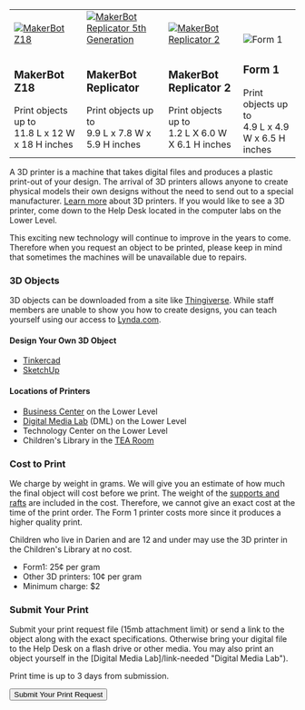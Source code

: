 
<div class="table-responsive">
  <table class="table">
   <tbody>
   	<tr>
   		<td style="vertical-align:bottom">
   			<a href="http://store.makerbot.com/replicator-z18"><img class="img-responsive" alt="MakerBot Z18" title="MakerBot Z18 Credit: MakerBot®" src="/uploads/equipment/makerbot_z18.gif" /></a>
   		</td>
   		<td style="vertical-align:bottom">
   			<a href="http://store.makerbot.com/replicator"><img class="img-responsive" alt="MakerBot Replicator 5th Generation" title="MakerBot Replicator 5th Generation Credit: MakerBot®" src="/uploads/equipment/makerbot_replicator.gif" /></a>
   		</td>
   		<td style="vertical-align:bottom">
   			<a href="https://store.makerbot.com/replicator2.html"><img class="img-responsive" alt="MakerBot Replicator 2" src="/uploads/equipment/makerbot_replicator_2.gif" /></a>
   		</td>
   		<td style="vertical-align:bottom">
   			<img class="img-responsive" src="/uploads/equipment/form_1.gif" alt="Form 1" title="Form 1"/>
   		</td>
   	</tr>
   	<tr>
   		<td>
	   		<h3>MakerBot Z18</h3>
			Print objects up to
			<br />
			11.8 L x 12 W x 18 H inches
			</td>
   		<td>
	   		<h3>MakerBot Replicator</h3>
			Print objects up to
			<br /> 
			9.9 L x 7.8 W x 5.9 H inches
		</td>
		<td>
	   		<h3>MakerBot Replicator 2</h3>
			Print objects up to
			<br /> 
			1.2 L X 6.0 W X 6.1 H inches
		</td>
		<td>
	   		<h3>Form 1</h3>
			Print objects up to
			<br /> 
                        4.9 L x 4.9 W x 6.5 H inches
		</td>
   	</tr>
   </tbody>
  </table>
</div>

<div class="margin-bottom-20"></div>

A 3D printer is a machine that takes digital files and produces a plastic print-out of your design. The arrival of 3D printers allows anyone to create physical models their own designs without the need to send out to a special manufacturer. [Learn more](http://www.3dprinter.net/reference/what-is-3d-printing "Learn more about 3D Printers") about 3D printers. If you would like to see a 3D printer, come down to the Help Desk located in the computer labs on the Lower Level.

This exciting new technology will continue to improve in the years to come. Therefore when you request an object to be printed, please keep in mind that sometimes the machines will be unavailable due to repairs.

<div class="margin-bottom-30"></div>

<div class="row">

<div class="col-md-4">

### 3D Objects

3D objects can be downloaded from a site like [Thingiverse](http://thingiverse.com "Thingiverse"). While staff members are unable to show you how to create designs, you can teach yourself using our access to [Lynda.com](https://www.lynda.com/portal/sip?org=darienlibrary.org "Lynda.com").

#### Design Your Own 3D Object

* [Tinkercad](http://tinkercad.com/ "Tinkercad")
* [SketchUp](http://www.sketchup.com/ "Sketch")


#### Locations of Printers

* [Business Center](/business-center "Business Center") on the Lower Level
* [Digital Media Lab](/dml "Digital Media Lab") (DML) on the Lower Level
* Technology Center on the Lower Level
* Children's Library in the [TEA Room](/tearoom "TEA Room")	
</div>

<div class="col-md-4">

### Cost to Print

We charge by weight in grams. We will give you an estimate of how much the final object will cost before we print. The weight of the [supports and rafts](https://www.simplify3d.com/support/tutorials/rafts-skirts-and-brims/ "Supports and rafts") are included in the cost. Therefore, we cannot give an exact cost at the time of the print order. The Form 1 printer costs more since it produces a higher quality print.

Children who live in Darien and are 12 and under may use the 3D printer in the Children's Library at no cost.

* Form1: 25¢ per gram
* Other 3D printers: 10¢ per gram
* Minimum charge: $2

</div>
<div class="col-md-4">

### Submit Your Print

Submit your print request file (15mb attachment limit) or send a link to the object along with the exact specifications. Otherwise bring your digital file to the Help Desk on a flash drive or other media. You may also print an object yourself in the [Digital Media Lab]/link-needed "Digital Media Lab").

Print time is up to 3 days from submission.

<div class="margin-bottom-20"></div>

<a href="/3D-print-request"><button class="btn-u btn-u-lg btn-u-dark-blue btn-block" type="button">Submit Your Print Request</button></a>
</div>
</div>
<div class="margin-bottom-20"></div>
